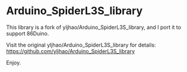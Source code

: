 Arduino_SpiderL3S_library
==========================

This library is a fork of yljhao/Arduino_SpiderL3S_library, and I port it to support 86Duino.

Visit the original yljhao/Arduino_SpiderL3S_library for details: https://github.com/yljhao/Arduino_SpiderL3S_library

Enjoy.